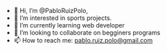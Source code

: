 - 👋 Hi, I’m @PabloRuizPolo, 
- 👀 I’m interested in sports projects.
- 🌱 I’m currently learning web developer
- 💞️ I’m looking to collaborate on begginers programs
- 📫 How to reach me: pablo.ruiz.polo@gmail.com

<!---
PabloRuizPolo/PabloRuizPolo is a ✨ special ✨ repository because its `README.md` (this file) appears on your GitHub profile.
You can click the Preview link to take a look at your changes.
--->
